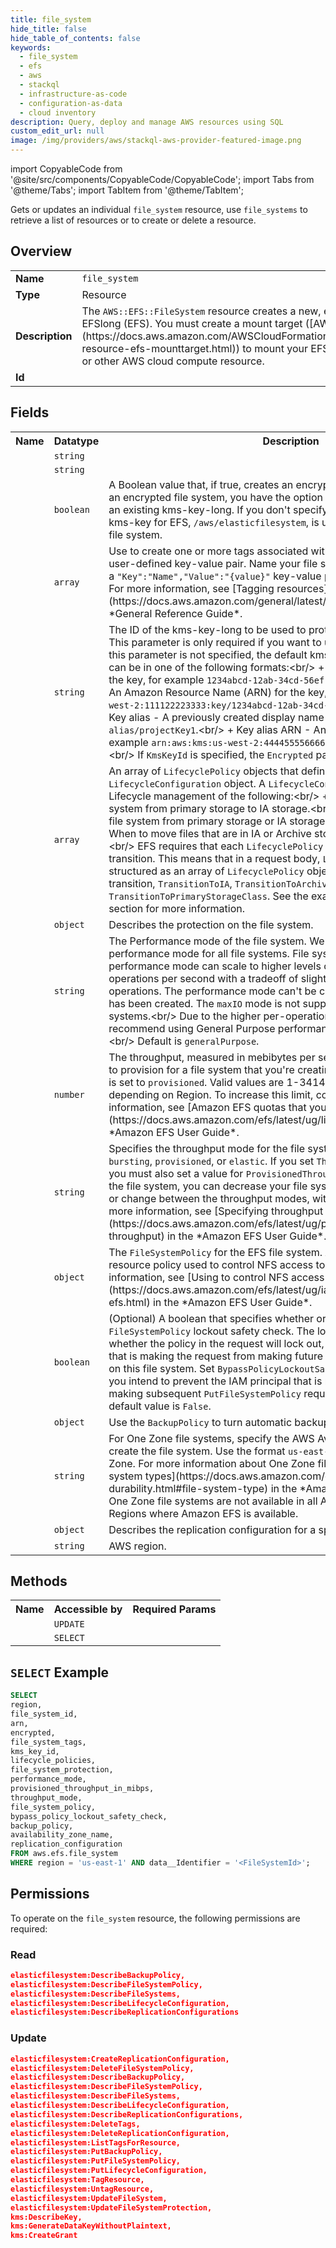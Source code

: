 ```yaml
---
title: file_system
hide_title: false
hide_table_of_contents: false
keywords:
  - file_system
  - efs
  - aws
  - stackql
  - infrastructure-as-code
  - configuration-as-data
  - cloud inventory
description: Query, deploy and manage AWS resources using SQL
custom_edit_url: null
image: /img/providers/aws/stackql-aws-provider-featured-image.png
---
```


import CopyableCode from '@site/src/components/CopyableCode/CopyableCode';
import Tabs from '@theme/Tabs';
import TabItem from '@theme/TabItem';


Gets or updates an individual <code>file_system</code> resource, use <code>file_systems</code> to retrieve a list of resources or to create or delete a resource.

## Overview
<table><tbody>
<tr><td><b>Name</b></td><td><code>file_system</code></td></tr>
<tr><td><b>Type</b></td><td>Resource</td></tr>
<tr><td><b>Description</b></td><td>The <code>AWS::EFS::FileSystem</code> resource creates a new, empty file system in EFSlong (EFS). You must create a mount target (&#91;AWS::EFS::MountTarget&#93;(https:&#x2F;&#x2F;docs.aws.amazon.com&#x2F;AWSCloudFormation&#x2F;latest&#x2F;UserGuide&#x2F;aws-resource-efs-mounttarget.html)) to mount your EFS file system on an EC2 or other AWS cloud compute resource.</td></tr>
<tr><td><b>Id</b></td><td><CopyableCode code="aws.efs.file_system" /></td></tr>
</tbody></table>

## Fields
<table><tbody>
<tr><th>Name</th><th>Datatype</th><th>Description</th></tr>
<tr><td><CopyableCode code="file_system_id" /></td><td><code>string</code></td><td></td></tr>
<tr><td><CopyableCode code="arn" /></td><td><code>string</code></td><td></td></tr>
<tr><td><CopyableCode code="encrypted" /></td><td><code>boolean</code></td><td>A Boolean value that, if true, creates an encrypted file system. When creating an encrypted file system, you have the option of specifying a KmsKeyId for an existing kms-key-long. If you don't specify a kms-key, then the default kms-key for EFS, <code>&#x2F;aws&#x2F;elasticfilesystem</code>, is used to protect the encrypted file system.</td></tr>
<tr><td><CopyableCode code="file_system_tags" /></td><td><code>array</code></td><td>Use to create one or more tags associated with the file system. Each tag is a user-defined key-value pair. Name your file system on creation by including a <code>"Key":"Name","Value":"&#123;value&#125;"</code> key-value pair. Each key must be unique. For more information, see &#91;Tagging resources&#93;(https:&#x2F;&#x2F;docs.aws.amazon.com&#x2F;general&#x2F;latest&#x2F;gr&#x2F;aws_tagging.html) in the *General Reference Guide*.</td></tr>
<tr><td><CopyableCode code="kms_key_id" /></td><td><code>string</code></td><td>The ID of the kms-key-long to be used to protect the encrypted file system. This parameter is only required if you want to use a nondefault kms-key. If this parameter is not specified, the default kms-key for EFS is used. This ID can be in one of the following formats:&lt;br&#x2F;&gt;  +  Key ID - A unique identifier of the key, for example <code>1234abcd-12ab-34cd-56ef-1234567890ab</code>.&lt;br&#x2F;&gt;  +  ARN - An Amazon Resource Name (ARN) for the key, for example <code>arn:aws:kms:us-west-2:111122223333:key&#x2F;1234abcd-12ab-34cd-56ef-1234567890ab</code>.&lt;br&#x2F;&gt;  +  Key alias - A previously created display name for a key, for example <code>alias&#x2F;projectKey1</code>.&lt;br&#x2F;&gt;  +  Key alias ARN - An ARN for a key alias, for example <code>arn:aws:kms:us-west-2:444455556666:alias&#x2F;projectKey1</code>.&lt;br&#x2F;&gt;  &lt;br&#x2F;&gt; If <code>KmsKeyId</code> is specified, the <code>Encrypted</code> parameter must be set to true.</td></tr>
<tr><td><CopyableCode code="lifecycle_policies" /></td><td><code>array</code></td><td>An array of <code>LifecyclePolicy</code> objects that define the file system's <code>LifecycleConfiguration</code> object. A <code>LifecycleConfiguration</code> object informs Lifecycle management of the following:&lt;br&#x2F;&gt;  +  When to move files in the file system from primary storage to IA storage.&lt;br&#x2F;&gt;  + When to move files in the file system from primary storage or IA storage to Archive storage.&lt;br&#x2F;&gt; +  When to move files that are in IA or Archive storage to primary storage.&lt;br&#x2F;&gt;  &lt;br&#x2F;&gt;  EFS requires that each <code>LifecyclePolicy</code> object have only a single transition. This means that in a request body, <code>LifecyclePolicies</code> needs to be structured as an array of <code>LifecyclePolicy</code> objects, one object for each transition, <code>TransitionToIA</code>, <code>TransitionToArchive</code> <code>TransitionToPrimaryStorageClass</code>. See the example requests in the following section for more information.</td></tr>
<tr><td><CopyableCode code="file_system_protection" /></td><td><code>object</code></td><td>Describes the protection on the file system.</td></tr>
<tr><td><CopyableCode code="performance_mode" /></td><td><code>string</code></td><td>The Performance mode of the file system. We recommend <code>generalPurpose</code> performance mode for all file systems. File systems using the <code>maxIO</code> performance mode can scale to higher levels of aggregate throughput and operations per second with a tradeoff of slightly higher latencies for most file operations. The performance mode can't be changed after the file system has been created. The <code>maxIO</code> mode is not supported on One Zone file systems.&lt;br&#x2F;&gt;  Due to the higher per-operation latencies with Max I&#x2F;O, we recommend using General Purpose performance mode for all file systems.&lt;br&#x2F;&gt;  Default is <code>generalPurpose</code>.</td></tr>
<tr><td><CopyableCode code="provisioned_throughput_in_mibps" /></td><td><code>number</code></td><td>The throughput, measured in mebibytes per second (MiBps), that you want to provision for a file system that you're creating. Required if <code>ThroughputMode</code> is set to <code>provisioned</code>. Valid values are 1-3414 MiBps, with the upper limit depending on Region. To increase this limit, contact SUP. For more information, see &#91;Amazon EFS quotas that you can increase&#93;(https:&#x2F;&#x2F;docs.aws.amazon.com&#x2F;efs&#x2F;latest&#x2F;ug&#x2F;limits.html#soft-limits) in the *Amazon EFS User Guide*.</td></tr>
<tr><td><CopyableCode code="throughput_mode" /></td><td><code>string</code></td><td>Specifies the throughput mode for the file system. The mode can be <code>bursting</code>, <code>provisioned</code>, or <code>elastic</code>. If you set <code>ThroughputMode</code> to <code>provisioned</code>, you must also set a value for <code>ProvisionedThroughputInMibps</code>. After you create the file system, you can decrease your file system's Provisioned throughput or change between the throughput modes, with certain time restrictions. For more information, see &#91;Specifying throughput with provisioned mode&#93;(https:&#x2F;&#x2F;docs.aws.amazon.com&#x2F;efs&#x2F;latest&#x2F;ug&#x2F;performance.html#provisioned-throughput) in the *Amazon EFS User Guide*. &lt;br&#x2F;&gt; Default is <code>bursting</code>.</td></tr>
<tr><td><CopyableCode code="file_system_policy" /></td><td><code>object</code></td><td>The <code>FileSystemPolicy</code> for the EFS file system. A file system policy is an IAM resource policy used to control NFS access to an EFS file system. For more information, see &#91;Using to control NFS access to Amazon EFS&#93;(https:&#x2F;&#x2F;docs.aws.amazon.com&#x2F;efs&#x2F;latest&#x2F;ug&#x2F;iam-access-control-nfs-efs.html) in the *Amazon EFS User Guide*.</td></tr>
<tr><td><CopyableCode code="bypass_policy_lockout_safety_check" /></td><td><code>boolean</code></td><td>(Optional) A boolean that specifies whether or not to bypass the <code>FileSystemPolicy</code> lockout safety check. The lockout safety check determines whether the policy in the request will lock out, or prevent, the IAM principal that is making the request from making future <code>PutFileSystemPolicy</code> requests on this file system. Set <code>BypassPolicyLockoutSafetyCheck</code> to <code>True</code> only when you intend to prevent the IAM principal that is making the request from making subsequent <code>PutFileSystemPolicy</code> requests on this file system. The default value is <code>False</code>.</td></tr>
<tr><td><CopyableCode code="backup_policy" /></td><td><code>object</code></td><td>Use the <code>BackupPolicy</code> to turn automatic backups on or off for the file system.</td></tr>
<tr><td><CopyableCode code="availability_zone_name" /></td><td><code>string</code></td><td>For One Zone file systems, specify the AWS Availability Zone in which to create the file system. Use the format <code>us-east-1a</code> to specify the Availability Zone. For more information about One Zone file systems, see &#91;EFS file system types&#93;(https:&#x2F;&#x2F;docs.aws.amazon.com&#x2F;efs&#x2F;latest&#x2F;ug&#x2F;availability-durability.html#file-system-type) in the *Amazon EFS User Guide*.&lt;br&#x2F;&gt;  One Zone file systems are not available in all Availability Zones in AWS-Regions where Amazon EFS is available.</td></tr>
<tr><td><CopyableCode code="replication_configuration" /></td><td><code>object</code></td><td>Describes the replication configuration for a specific file system.</td></tr>
<tr><td><CopyableCode code="region" /></td><td><code>string</code></td><td>AWS region.</td></tr>

</tbody></table>

## Methods

<table><tbody>
  <tr>
    <th>Name</th>
    <th>Accessible by</th>
    <th>Required Params</th>
  </tr>
  <tr>
    <td><CopyableCode code="update_resource" /></td>
    <td><code>UPDATE</code></td>
    <td><CopyableCode code="data__Identifier, data__PatchDocument, region" /></td>
  </tr>
  <tr>
    <td><CopyableCode code="get_resource" /></td>
    <td><code>SELECT</code></td>
    <td><CopyableCode code="data__Identifier, region" /></td>
  </tr>
</tbody></table>

## `SELECT` Example
```sql
SELECT
region,
file_system_id,
arn,
encrypted,
file_system_tags,
kms_key_id,
lifecycle_policies,
file_system_protection,
performance_mode,
provisioned_throughput_in_mibps,
throughput_mode,
file_system_policy,
bypass_policy_lockout_safety_check,
backup_policy,
availability_zone_name,
replication_configuration
FROM aws.efs.file_system
WHERE region = 'us-east-1' AND data__Identifier = '<FileSystemId>';
```


## Permissions

To operate on the <code>file_system</code> resource, the following permissions are required:

### Read
```json
elasticfilesystem:DescribeBackupPolicy,
elasticfilesystem:DescribeFileSystemPolicy,
elasticfilesystem:DescribeFileSystems,
elasticfilesystem:DescribeLifecycleConfiguration,
elasticfilesystem:DescribeReplicationConfigurations
```

### Update
```json
elasticfilesystem:CreateReplicationConfiguration,
elasticfilesystem:DeleteFileSystemPolicy,
elasticfilesystem:DescribeBackupPolicy,
elasticfilesystem:DescribeFileSystemPolicy,
elasticfilesystem:DescribeFileSystems,
elasticfilesystem:DescribeLifecycleConfiguration,
elasticfilesystem:DescribeReplicationConfigurations,
elasticfilesystem:DeleteTags,
elasticfilesystem:DeleteReplicationConfiguration,
elasticfilesystem:ListTagsForResource,
elasticfilesystem:PutBackupPolicy,
elasticfilesystem:PutFileSystemPolicy,
elasticfilesystem:PutLifecycleConfiguration,
elasticfilesystem:TagResource,
elasticfilesystem:UntagResource,
elasticfilesystem:UpdateFileSystem,
elasticfilesystem:UpdateFileSystemProtection,
kms:DescribeKey,
kms:GenerateDataKeyWithoutPlaintext,
kms:CreateGrant
```


